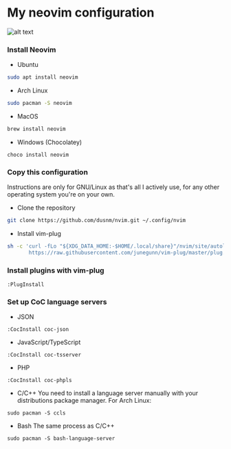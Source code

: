 # My neovim configuration
![alt text](https://raw.githubusercontent.com/dusnm/nvim/master/utils/images/nvim.png)

### Install Neovim
* Ubuntu
```sh
sudo apt install neovim
```
* Arch Linux
```sh
sudo pacman -S neovim
```
* MacOS
```sh
brew install neovim
```
* Windows (Chocolatey)
```
choco install neovim
```

### Copy this configuration
Instructions are only for GNU/Linux as that's all I actively use, for any other operating system you're on your own.

* Clone the repository
```sh
git clone https://github.com/dusnm/nvim.git ~/.config/nvim
```
* Install vim-plug
```sh
sh -c 'curl -fLo "${XDG_DATA_HOME:-$HOME/.local/share}"/nvim/site/autoload/plug.vim --create-dirs \
       https://raw.githubusercontent.com/junegunn/vim-plug/master/plug.vim'
```

### Install plugins with vim-plug
```
:PlugInstall
```

### Set up CoC language servers
* JSON
```
:CocInstall coc-json
```
* JavaScript/TypeScript
```
:CocInstall coc-tsserver
```
* PHP
```
:CocInstall coc-phpls
```
* C/C++
You need to install a language server manually with your distributions package manager. For Arch Linux:
```
sudo pacman -S ccls
```
* Bash
The same process as C/C++
```
sudo pacman -S bash-language-server
```
